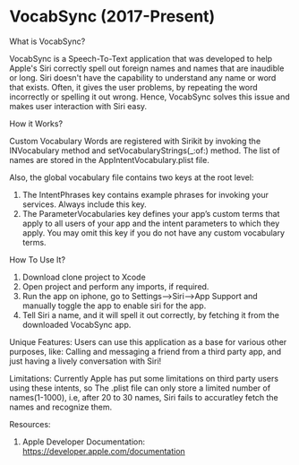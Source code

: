 # VocabSync (2017-Present)

What is VocabSync? 

VocabSync is a Speech-To-Text application that was developed to help Apple's Siri correctly spell out foreign names and names that are inaudible or long. Siri doesn't have the capability to understand any name or word that exists. Often, it gives the user problems, by repeating the word incorrectly or spelling it out wrong. Hence, VocabSync solves this issue and makes user interaction with Siri easy.

How it Works?

Custom Vocabulary Words are registered with Sirikit by invoking the INVocabulary method and setVocabularyStrings(_:of:) method. The list of names are stored in the AppIntentVocabulary.plist file.

Also, the global vocabulary file contains two keys at the root level:
1. The IntentPhrases key contains example phrases for invoking your services. Always include this key.
1. The ParameterVocabularies key defines your app’s custom terms that apply to all users of your app and the intent parameters to which they apply. You may omit this key if you do not have any custom vocabulary terms.

How To Use It?
  1. Download clone project to Xcode
  1. Open project and perform any imports, if required.
  1. Run the app on iphone, go to Settings-->Siri-->App Support and manually toggle the app to enable siri for the app.
  1. Tell Siri a name, and it will spell it out correctly, by fetching it from the downloaded VocabSync app.

Unique Features: Users can use this application as a base for various other purposes, like: Calling and messaging a friend from a third party app, and just having a lively conversation with Siri!

Limitations: Currently Apple has put some limitations on third party users using these intents, so The .plist file can only store a limited number of names(1-1000), i.e, after 20 to 30 names, Siri fails to accuratley fetch the names and recognize them.

Resources: 
1. Apple Developer Documentation: https://developer.apple.com/documentation

